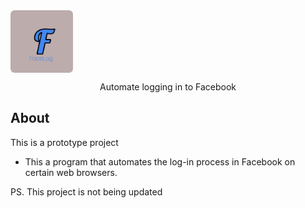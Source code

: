<img align="center" width="100" height="100" src="public/img/logo1.jpg">
</br>

<p align="center">Automate logging in to Facebook </p>

## About
This is a prototype project
* This a program that automates the log-in process in Facebook on certain web browsers.

PS. This project is not being updated
